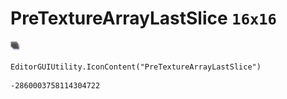 # PreTextureArrayLastSlice `16x16`
<img src="/img/PreTextureArrayLastSlice.png" width=16 height=16>

``` CSharp
EditorGUIUtility.IconContent("PreTextureArrayLastSlice")
```
```
-2860003758114304722
```
